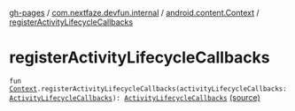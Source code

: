[gh-pages](../../index.md) / [com.nextfaze.devfun.internal](../index.md) / [android.content.Context](index.md) / [registerActivityLifecycleCallbacks](.)

# registerActivityLifecycleCallbacks

`fun `[`Context`](https://developer.android.com/reference/android/content/Context.html)`.registerActivityLifecycleCallbacks(activityLifecycleCallbacks: `[`ActivityLifecycleCallbacks`](https://developer.android.com/reference/android/app/Application/ActivityLifecycleCallbacks.html)`): `[`ActivityLifecycleCallbacks`](https://developer.android.com/reference/android/app/Application/ActivityLifecycleCallbacks.html) [(source)](https://github.com/NextFaze/dev-fun/tree/master/devfun/src/main/java/com/nextfaze/devfun/internal/ContextExt.kt#L11)